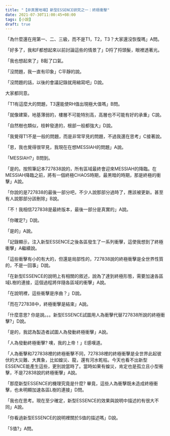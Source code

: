 ```yaml
---
title: "【非真實地場】新型ESSENCE研究之一：終極衝擊"
date: 2021-07-30T11:00:45+08:00
tags: [小說]
draft: true
---
```

「為什麼還在用第一、二、三級，而不是T1，T2，T3？大家還沒恢復嗎」A問。

「好多了，我和F都想起來以前討論這些的情景了」D捋了捋頭髮，眼裡透著光。

「我也想起來了」B鬆了口氣。

「沒問題，我一直有印象」C平靜的說。

「沒問題的話，以後的會議記錄就用縮寫吧」D說。

大家都同意。

「T1有這麼大的問題，T3還能使RH值出現極大值嗎」B問。

「就像建築，地基薄弱的，樓層不可能特別高，高層也不可能有好的承重」C說。

「自然樹也類似，枝幹發達的，根部一般都強大」D說。

「我覺得T1不是一般的問題，而是非常罕見的問題，不過我還在思考」C接著說。

「恩，我也覺得很罕見，我現在在想MESSIAH的問題」A說。

「MESSIAH?」B問到。

「是的。按照筆記本727838說的，所有區域最終會迎來MESSIAH的降臨。在MESSIAH降臨之前，將有一個終極CHAOS時期，最黑暗的時期，那是終極的衝擊」A說。

「你說的是727838的最後一部分吧，不少人說那部分過時了，應該被更新。甚至有人說那部分該刪除」B說。

「不！我相信727838是最終版本，最後一部分是真實的」A說。

「你確定?」D說。

「是的」A說。

「記錄顯示，注入新型ESSENCE之後各區發生了一系列衝擊，這使我想到了終極衝擊」A繼續說。

「這些衝擊有小的有大的，但還是局部性的，727838說的終極衝擊是全世界性質的，不是一回事」D說。

「在新型ESSENCE的說明上有相關的敘述，說為了達到終極形態，需要加速各區域L樹的連接，這個過程將伴隨各區域的衝擊」A說。

「在說明裡，這些衝擊是序曲？」D說。

「而在727838中，終極衝擊是結束」A說。

「什麼意思? 你是說。。。新型ESSENCE試圖用人為衝擊代替727838所說的終極衝擊?」D說。

「是的，我認為製造者試圖人為發動終極衝擊」A說。

「人為發動終極衝擊? 噢，我的上帝！」E感嘆道。

「人為衝擊和727838裡的終極衝擊不同，727838裡的終極衝擊是全世界此起彼伏的大災難、大異象，比如蝗災、龍，還有河水乾枯。今天也看不出新型ESSENCE能產生這些，更別說當時了。當時如果有蝗災，肯定也是孤立且小型衝擊，不是72838說的終極衝擊」A說。

「那麼新型ESSENCE的機理究竟是什麼? 畢竟，這些人為衝擊既未造成終極衝擊，也未明顯加速各區L樹的連接」D問。

「我也在思考。現在至少確定，新型ESSENCE的效果與說明中描述的有很大不同」A說。

「你看過新型ESSENCE的說明裡關於S值的描述嗎」D說。

「S值?」A問。